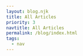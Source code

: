 ```yaml
---
layout: blog.njk
title: All Articles
priority: 3
navtitle: All Articles
permalink: /blog/index.html
tags:
  - nav
---
```

